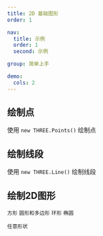```yaml
---
title: 2D 基础图形
order: 1

nav:
  title: 示例
  order: 1
  second: 示例

group: 简单上手

demo:
  cols: 2
---
```


## 绘制点

使用 `new THREE.Points()` 绘制点

<code src="./points/index.tsx" compact="true"></code>

## 绘制线段

使用 `new THREE.Line()` 绘制线段

<code src="./line/index.tsx" compact="true"></code>

## 绘制2D图形

<code src="./graphics/square/index.tsx" compact="true">方形</code>
<code src="./graphics/circle/index.tsx" compact="true">圆形和多边形</code>
<code src="./graphics/ring/index.tsx" compact="true">环形</code>
<code src="./graphics/ellipse/index.tsx" compact="true">椭圆</code>

<code src="./graphics/shape/index.tsx" compact="true">任意形状</code>
